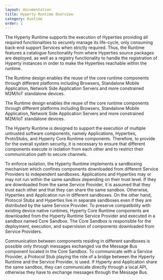 ```yaml
---
layout: documentation
title: Hyperty Runtime Overview
category: Runtime
order: 1
---
```



The Hyperty Runtime supports the execution of Hyperties providing all required functionalities to securely manage its life-cycle, only consuming back-end support Services when strictly required.
Thus, the Runtime features a catalogue functionality from where Hyperties source packages are deployed, as well as a registry functionality to handle the registration of Hyperty instances in order to make the Hyperties reachable within the runtime.

The Runtime design enables the reuse of the core runtime components through different platforms including Browsers, Standalone Mobile Application, Network Side Application Servers and more constrained M2M/IoT standalone devices.

The Runtime design enables the reuse of the core runtime components through different platforms including Browsers, Standalone Mobile Application, Network Side Application Servers and more constrained M2M/IoT standalone devices.

The Hyperty Runtime is designed to support the execution of multiple untrusted software components, namely Applications, Hyperties, ProtoStubs, and Hyperty Core Runtime components.
Therefore, to provide for the overall system security, it is necessary to ensure that different components execute in isolation from each other and to restrict their communication path to secure channels.

To enforce isolation, the Hyperty Runtime implements a sandboxing mechanism which confines components downloaded from different Service Providers to independent sandboxes.
Applications and Hyperties may or may not run within the same sandbox depending on their trust level.
If they are downloaded from the same Service Provider, it is assumed that they trust each other and that they can share the same sandbox.
Otherwise, Hyperties and Application run in different sandboxes.
On the other hand, Protocol Stubs and Hyperties live in separate sandboxes even if they are distributed by the same Service Provider.
To preserve compatibility with existing device native runtimes, Hyperty Core Runtime components are downloaded from the Hyperty Runtime Service Provider and executed in a sandbox named Core Sandbox.
The Core Sandbox is responsible for the deployment, execution, and supervision of components downloaded from Service Providers.

Communication between components residing in different sandboxes is possible only through messages exchanged via the Message Bus component located in the Core Sandbox.
To communicate with a Service Provider, a Protocol Stub playing the role of a bridge between the Hyperty Runtime and the Service Provider, is used.
If Hyperty and Application share the same sandbox, they can communicate directly through a local API, otherwise they have to exchange messages through the Message Bus.
